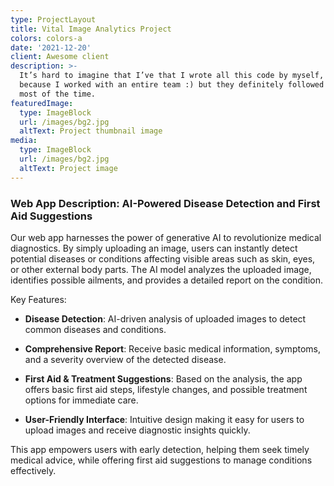 ```yaml
---
type: ProjectLayout
title: Vital Image Analytics Project
colors: colors-a
date: '2021-12-20'
client: Awesome client
description: >-
  It’s hard to imagine that I’ve that I wrote all this code by myself, probably
  because I worked with an entire team :) but they definitely followed my lead
  most of the time.
featuredImage:
  type: ImageBlock
  url: /images/bg2.jpg
  altText: Project thumbnail image
media:
  type: ImageBlock
  url: /images/bg2.jpg
  altText: Project image
---
```

### Web App Description: AI-Powered Disease Detection and First Aid Suggestions

Our web app harnesses the power of generative AI to revolutionize medical diagnostics. By simply uploading an image, users can instantly detect potential diseases or conditions affecting visible areas such as skin, eyes, or other external body parts. The AI model analyzes the uploaded image, identifies possible ailments, and provides a detailed report on the condition.

Key Features:

*   **Disease Detection**: AI-driven analysis of uploaded images to detect common diseases and conditions.

*   **Comprehensive Report**: Receive basic medical information, symptoms, and a severity overview of the detected disease.

*   **First Aid & Treatment Suggestions**: Based on the analysis, the app offers basic first aid steps, lifestyle changes, and possible treatment options for immediate care.

*   **User-Friendly Interface**: Intuitive design making it easy for users to upload images and receive diagnostic insights quickly.

This app empowers users with early detection, helping them seek timely medical advice, while offering first aid suggestions to manage conditions effectively.

